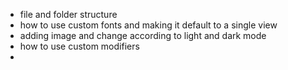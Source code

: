 - file and folder structure 
- how to use custom fonts and making it default to a single view
- adding image and change according to light and dark mode
- how to use custom modifiers
-  

